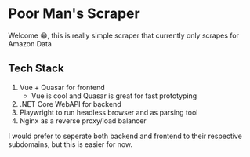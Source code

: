# Poor Man's Scraper

Welcome 😁, this is really simple scraper that currently only scrapes for Amazon Data

## Tech Stack

1. Vue + Quasar for frontend
    - Vue is cool and Quasar is great for fast prototyping
2. .NET Core WebAPI for backend
3. Playwright to run headless browser and as parsing tool
4. Nginx as a reverse proxy/load balancer

I would prefer to seperate both backend and frontend to their respective subdomains, but this is easier for now. 
